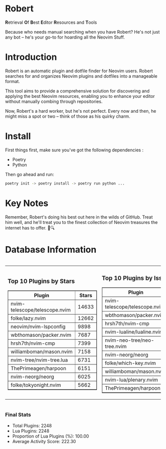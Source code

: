 # Robert

**R**etrieval
**O**f
**B**est
**E**ditor
**R**esources and
**T**ools

Because who needs manual searching when you have Robert?
He's not just any bot – he's your go-to for hoarding all the Neovim Stuff.

# Introduction
Robert is an automatic plugin and dotfile finder for Neovim users. Robert searches for and organizes Neovim plugins and dotfiles into a manageable format.

This tool aims to provide a comprehensive solution for discovering and applying the best Neovim resources, enabling you to enhance your editor without manually combing through repositories.

Now, Robert's a hard worker, but he's not perfect. Every now and then, he might miss a spot or two – think of those as his quirky charm. 

# Install
 First things first, make sure you've got the following dependencies :
  - Poetry 
  - Python 

Then go ahead and run:

```bash
poetry init -> poetry install -> poetry run python ...
```
# Key Notes

Remember, Robert's doing his best out here in the wilds of GitHub. Treat him well, and he'll treat you to the finest collection of Neovim treasures the internet has to offer. 🎩🔍


# Database Information

<div style='display:flex;flex-direction:row;justify-content:space-between;'><table><tr><td><h3>Top 10 Plugins by Stars</h3><table border="1"><tr><th>Plugin</th><th>Stars</th></tr><tr><td>nvim-telescope/telescope.nvim</td><td>14633</td></tr><tr><td>folke/lazy.nvim</td><td>12662</td></tr><tr><td>neovim/nvim-lspconfig</td><td>9898</td></tr><tr><td>wbthomason/packer.nvim</td><td>7687</td></tr><tr><td>hrsh7th/nvim-cmp</td><td>7399</td></tr><tr><td>williamboman/mason.nvim</td><td>7158</td></tr><tr><td>nvim-tree/nvim-tree.lua</td><td>6731</td></tr><tr><td>ThePrimeagen/harpoon</td><td>6151</td></tr><tr><td>nvim-neorg/neorg</td><td>6025</td></tr><tr><td>folke/tokyonight.nvim</td><td>5662</td></tr></table></td><td><h3>Top 10 Plugins by Issues</h3><table border="1"><tr><th>Plugin</th><th>Issues</th></tr><tr><td>nvim-telescope/telescope.nvim</td><td>332</td></tr><tr><td>wbthomason/packer.nvim</td><td>306</td></tr><tr><td>hrsh7th/nvim-cmp</td><td>250</td></tr><tr><td>nvim-lualine/lualine.nvim</td><td>213</td></tr><tr><td>nvim-neo-tree/neo-tree.nvim</td><td>192</td></tr><tr><td>nvim-neorg/neorg</td><td>172</td></tr><tr><td>folke/which-key.nvim</td><td>171</td></tr><tr><td>williamboman/mason.nvim</td><td>167</td></tr><tr><td>nvim-lua/plenary.nvim</td><td>125</td></tr><tr><td>ThePrimeagen/harpoon</td><td>107</td></tr></table></td><td><h3>Top 10 Plugins by Forks</h3><table border="1"><tr><th>Plugin</th><th>Forks</th></tr><tr><td>neovim/nvim-lspconfig</td><td>2030</td></tr><tr><td>nvim-telescope/telescope.nvim</td><td>802</td></tr><tr><td>nvim-tree/nvim-tree.lua</td><td>598</td></tr><tr><td>nvim-lualine/lualine.nvim</td><td>453</td></tr><tr><td>hrsh7th/nvim-cmp</td><td>369</td></tr><tr><td>folke/tokyonight.nvim</td><td>367</td></tr><tr><td>ThePrimeagen/harpoon</td><td>346</td></tr><tr><td>jackMort/ChatGPT.nvim</td><td>306</td></tr><tr><td>folke/lazy.nvim</td><td>302</td></tr><tr><td>nvimdev/lspsaga.nvim</td><td>285</td></tr></table></td></tr></table></div>

### Final Stats
- Total Plugins: 2248
- Lua Plugins: 2248
- Proportion of Lua Plugins (%): 100.00
- Average Activity Score: 222.30
